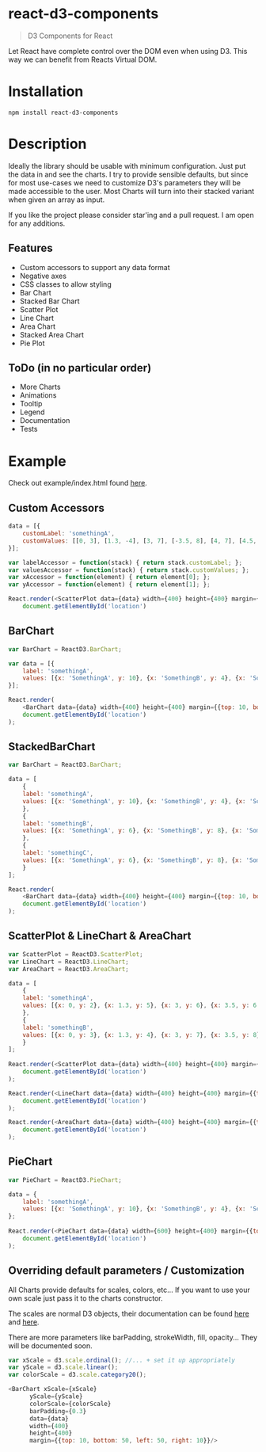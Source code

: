 # react-d3-components

> D3 Components for React

Let React have complete control over the DOM even when using D3. This way we can benefit from Reacts Virtual DOM.

Installation
============
```
npm install react-d3-components
```

Description
===========
Ideally the library should be usable with minimum configuration. Just put the data in and see the charts.
I try to provide sensible defaults, but since for most use-cases we need to customize D3's parameters they will be made accessible to the user. Most Charts will turn into their stacked variant when given an array as input.

If you like the project please consider star'ing and a pull request. I am open for any additions.

Features
--------
* Custom accessors to support any data format
* Negative axes
* CSS classes to allow styling
* Bar Chart
* Stacked Bar Chart
* Scatter Plot
* Line Chart
* Area Chart
* Stacked Area Chart
* Pie Plot

ToDo (in no particular order)
-----------------------------
* More Charts
* Animations
* Tooltip
* Legend
* Documentation
* Tests

Example
=======
Check out example/index.html found [here](http://codesuki.github.io/react-d3-components/example.html).

Custom Accessors
---------------
```javascript
data = [{
    customLabel: 'somethingA',
    customValues: [[0, 3], [1.3, -4], [3, 7], [-3.5, 8], [4, 7], [4.5, 7],  [5, -7.8]]
}];

var labelAccessor = function(stack) { return stack.customLabel; };
var valuesAccessor = function(stack) { return stack.customValues; };
var xAccessor = function(element) { return element[0]; };
var yAccessor = function(element) { return element[1]; };

React.render(<ScatterPlot data={data} width={400} height={400} margin={{top: 10, bottom: 50, left: 50, right: 10}} label={labelAccessor} x={xAccessor} y={yAccessor} values={valuesAccessor}/>,
    document.getElementById('location')
```

BarChart
--------
```javascript
var BarChart = ReactD3.BarChart;

var data = [{
    label: 'somethingA',
    values: [{x: 'SomethingA', y: 10}, {x: 'SomethingB', y: 4}, {x: 'SomethingC', y: 3}]
}];

React.render(
    <BarChart data={data} width={400} height={400} margin={{top: 10, bottom: 50, left: 50, right: 10}}/>,
    document.getElementById('location')
);
```

StackedBarChart
--------
```javascript
var BarChart = ReactD3.BarChart;

data = [
    {
    label: 'somethingA',
    values: [{x: 'SomethingA', y: 10}, {x: 'SomethingB', y: 4}, {x: 'SomethingC', y: 3}]
    },
    {
    label: 'somethingB',
    values: [{x: 'SomethingA', y: 6}, {x: 'SomethingB', y: 8}, {x: 'SomethingC', y: 5}]
    },
    {
    label: 'somethingC',
    values: [{x: 'SomethingA', y: 6}, {x: 'SomethingB', y: 8}, {x: 'SomethingC', y: 5}]
    }
];

React.render(
    <BarChart data={data} width={400} height={400} margin={{top: 10, bottom: 50, left: 50, right: 10}}/>,
    document.getElementById('location')
);
```

ScatterPlot & LineChart & AreaChart
-----------------------------------
```javascript
var ScatterPlot = ReactD3.ScatterPlot;
var LineChart = ReactD3.LineChart;
var AreaChart = ReactD3.AreaChart;

data = [
    {
    label: 'somethingA',
    values: [{x: 0, y: 2}, {x: 1.3, y: 5}, {x: 3, y: 6}, {x: 3.5, y: 6.5}, {x: 4, y: 6}, {x: 4.5, y: 6}, {x: 5, y: 7}, {x: 5.5, y: 8}]
    },
    {
    label: 'somethingB',
    values: [{x: 0, y: 3}, {x: 1.3, y: 4}, {x: 3, y: 7}, {x: 3.5, y: 8}, {x: 4, y: 7}, {x: 4.5, y: 7}, {x: 5, y: 7.8}, {x: 5.5, y: 9}]
    }
];
   
React.render(<ScatterPlot data={data} width={400} height={400} margin={{top: 10, bottom: 50, left: 50, right: 10}}/>,
    document.getElementById('location')
);

React.render(<LineChart data={data} width={400} height={400} margin={{top: 10, bottom: 50, left: 50, right: 10}}/>,
    document.getElementById('location')
);

React.render(<AreaChart data={data} width={400} height={400} margin={{top: 10, bottom: 50, left: 50, right: 10}}/>,
    document.getElementById('location')
);
```

PieChart
--------
```javascript
var PieChart = ReactD3.PieChart;

data = {
    label: 'somethingA',
    values: [{x: 'SomethingA', y: 10}, {x: 'SomethingB', y: 4}, {x: 'SomethingC', y: 3}]
};
    
React.render(<PieChart data={data} width={600} height={400} margin={{top: 10, bottom: 10, left: 100, right: 100}}/>,
    document.getElementById('location')
);
```

Overriding default parameters / Customization
---------------------------------------------
All Charts provide defaults for scales, colors, etc...
If you want to use your own scale just pass it to the charts constructor.

The scales are normal D3 objects, their documentation can be found [here](https://github.com/mbostock/d3/wiki/Ordinal-Scales) and [here](https://github.com/mbostock/d3/wiki/Quantitative-Scales).

There are more parameters like barPadding, strokeWidth, fill, opacity...
They will be documented soon.

```javascript
var xScale = d3.scale.ordinal(); //... + set it up appropriately
var yScale = d3.scale.linear();
var colorScale = d3.scale.category20();

<BarChart xScale={xScale}
	  yScale={yScale}
	  colorScale={colorScale}
	  barPadding={0.3}
	  data={data}
	  width={400}
	  height={400}
	  margin={{top: 10, bottom: 50, left: 50, right: 10}}/>
```
   
